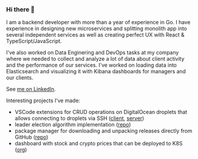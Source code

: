 ### Hi there 👋

I am a backend developer with more than a year of experience in Go. I have experience in designing new microservices and splitting monolith app into several independent services as well as creating perfect UX with React & TypeScript/JavaScript.

I've also worked on Data Enginering and DevOps tasks at my company where we needed to collect and analyze a lot of data about client activity and the performance of our services. I've worked on loading data into Elasticsearch and visualizing it with Kibana dashboards for managers and our clients.

See [me on LinkedIn](https://www.linkedin.com/in/iskorotkov/).

Interesting projects I've made:

- VSCode extensions for CRUD operations on DigitalOcean droplets that allows connecting to droplets via SSH ([client](https://github.com/iskorotkov/remote-vm), [server](https://github.com/iskorotkov/remote-vm-server))
- leader election algorithm implementation ([repo](https://github.com/iskorotkov/bully-election))
- package manager for downloading and unpacking releases directly from GitHub ([repo](https://github.com/iskorotkov/package-manager-cli))
- dashboard with stock and crypto prices that can be deployed to K8S ([org](https://github.com/finance-dashboard))
